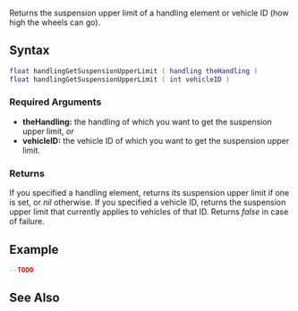 Returns the suspension upper limit of a handling element or vehicle ID (how high the wheels can go).

Syntax
------

``` lua
float handlingGetSuspensionUpperLimit ( handling theHandling )
float handlingGetSuspensionUpperLimit ( int vehicleID )
```

### Required Arguments

-   **theHandling:** the handling of which you want to get the suspension upper limit, *or*
-   **vehicleID:** the vehicle ID of which you want to get the suspension upper limit.

### Returns

If you specified a handling element, returns its suspension upper limit if one is set, or *nil* otherwise. If you specified a vehicle ID, returns the suspension upper limit that currently applies to vehicles of that ID. Returns *false* in case of failure.

Example
-------

``` lua
--TODO
```

See Also
--------
